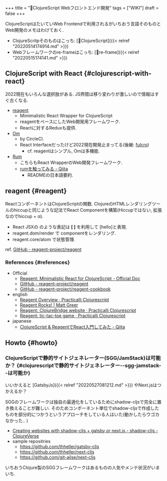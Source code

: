 +++
title = "📝ClojureScript Webフロントエンド開発"
tags = ["WIKI"]
draft = false
+++

ClojureScriptはたいていWeb Frontendで利用されるがいちおう言語そのものとWeb開発のメモはわけておく.

-   ClojureScritpそのものはこっち: [📁ClojureScript]({{< relref "20220514174914.md" >}})
-   Webフレームワークのre-frameはこっち: [📝re-frame]({{< relref "20220515174141.md" >}})


## ClojureScript with React {#clojurescript-with-react}

2022現在もいろんな選択肢がある. JS界隈は移り変わりが激しいので情報はすぐ古くなる.

-   [reagent](https://reagent-project.github.io/)
    -   Mimimalistic React Wrapper for ClojureScript
    -   reagentをベースにしたWeb開発用フレームワーク.
    -   Reactに対するReduxも提供.
-   [Om](https://github.com/omcljs/om)
    -   by CircleCI.
    -   React Interfaceだったけど2022現在開発止まってる(後継: [fulcro](https://github.com/fulcrologic/fulcro))
        -   cf. reagentはシンプル, Omは多機能.
-   [Rum](https://github.com/tonsky/rum)
    -   こちらもReact WrapperのWeb開発フレームワーク.
    -   [rumを触ってみる - Qiita](https://qiita.com/iku000888/items/7afdf88631cb409a25a2)
        -   READMEの日本語要約.


## reagent {#reagent}

ReactコンポーネントはClojureScriptの関数. ClojureのHTMLレンダリングツールのhiccupと同じような記法でReact Componentを構築(Hiccupではない, 拡張なのでhiccup + α).

-   React JSXの <Hello /> のような表記は **[ ]** を利用して [hello]と表現.
-   reagent.dom/render で componentをレンダリング.
-   reagent.core/atom で状態管理.

ref. [GitHub - reagent-project/reagent](https://github.com/reagent-project/reagent)


### References {#references}

-   Official
    -   [Reagent: Minimalistic React for ClojureScript - Official Doc](https://reagent-project.github.io/)
    -   [GitHub - reagent-project/reagent](https://github.com/reagent-project/reagent)
    -   [GitHub - reagent-project/reagent-cookbook](https://github.com/reagent-project/reagent-cookbook)
-   english
    -   [Reagent Overview · Practicalli Clojurescript](https://practical.li/clojurescript/reagent/)
    -   [Reagent Rocks! | Matt Greer](https://mattgreer.dev/blog/reagent-rocks/#on-to-reagent)
    -   [Reagent: ClojureBridge website · Practicalli Clojurescript](https://practical.li/clojurescript/web-design-basics/clojurebridge-london-website/)
    -   [Reagent: tic-tac-toe game · Practicalli Clojurescript](https://practical.li/clojurescript/reagent-projects/tic-tac-toe/)
-   japanese
    -   [ClojureScript & ReagentでReact入門してみた - Qiita](https://qiita.com/lagenorhynque/items/7c049f3c3b967ee777ac)


## Howto {#howto}


### ClojureScriptで静的サイトジェネレーター(SGG/JamStack)は可能か？ {#clojurescriptで静的サイトジェネレーター--sgg-jamstack--は可能か}

いいかえると [GatsbyJs]({{< relref "20220527081212.md" >}}) やNext.jsはつかえるか？

SGGのフレームワークは独自の最適化をしているためにshadow-cljsで完全に置き換えることが難しい. そのためコンポーネント単位でshadow-cljsで作成したものを部分的につかうというアプローチをしている人はいた(動かしたらウゴカなかった.. )

-   [Creating websites with shadow-cljs + gatsby or next.js - shadow-cljs - ClojureVerse](https://clojureverse.org/t/creating-websites-with-shadow-cljs-gatsby-or-next-js/2912)
-   sample repositries
    -   <https://github.com/thheller/gatsby-cljs>
    -   <https://github.com/thheller/next-cljs>
    -   <https://github.com/git-ailse/next-cljs>

いちおうClojure製のSGGフレームワークはあるものの人気やメンテ状況がいまいち.
